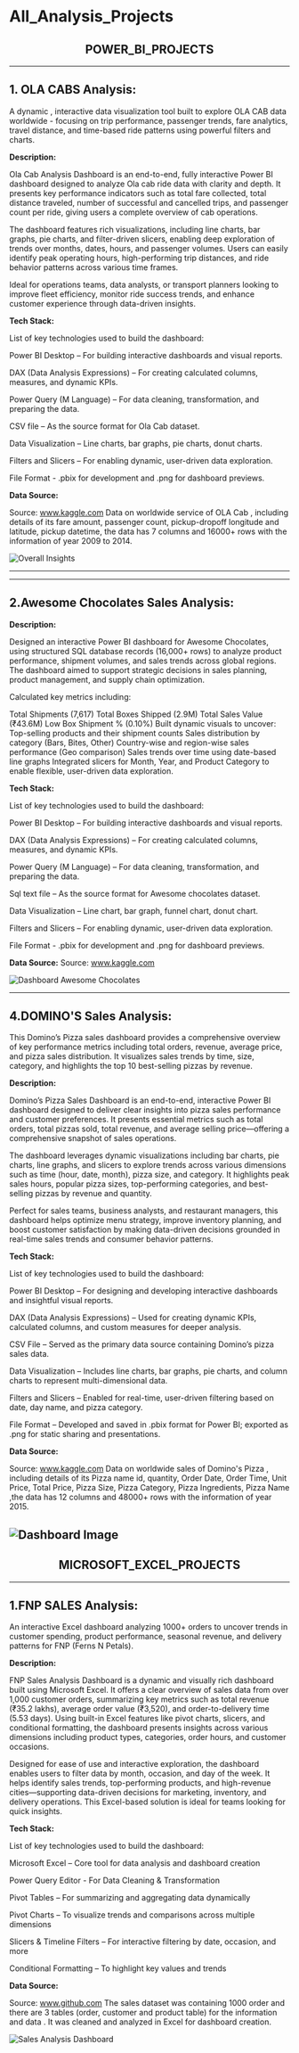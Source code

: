 # All_Analysis_Projects

<div align="center">
  <h2><strong>POWER_BI_PROJECTS</strong></h2>
</div>

---

**1. OLA CABS Analysis:** 
-----------------------
A dynamic , interactive data visualization tool built to explore OLA CAB data worldwide - focusing on trip performance, passenger trends, fare analytics, travel distance, and time-based ride patterns using powerful filters and charts.

**Description:**

 Ola Cab Analysis Dashboard is an end-to-end, fully interactive Power BI dashboard designed to analyze Ola cab ride data with clarity and depth. It presents key performance indicators such as total fare collected, total distance traveled, number of successful and cancelled trips, and passenger count per ride, giving users a complete overview of cab operations.

 The dashboard features rich visualizations, including line charts, bar graphs, pie charts, and filter-driven slicers, enabling deep exploration of trends over months, dates, hours, and passenger volumes. Users can easily identify peak operating hours, high-performing trip distances, and ride behavior patterns across various time frames.

 Ideal for operations teams, data analysts, or transport planners looking to improve fleet efficiency, monitor ride success trends, and enhance customer experience through data-driven insights.

**Tech Stack:**

List of key technologies used to build the dashboard:

Power BI Desktop – For building interactive dashboards and visual reports.

DAX (Data Analysis Expressions) – For creating calculated columns, measures, and dynamic KPIs.

Power Query (M Language) – For data cleaning, transformation, and preparing the data.

CSV file – As the source format for Ola Cab dataset.

Data Visualization – Line charts, bar graphs, pie charts, donut charts.

Filters and Slicers – For enabling dynamic, user-driven data exploration.

File Format - .pbix for development and .png for dashboard previews.

**Data Source:**

Source: www.kaggle.com
Data on worldwide service of OLA Cab , including details of its fare amount, passenger count, pickup-dropoff longitude and latitude, pickup datetime, the data has 7 columns and 16000+ rows with the information of year 2009 to 2014.

![Overall Insights](https://github.com/Atufa-Ifrah/All_Analysis_Projects/blob/main/OLA%20Cab%20Analysis%20-%20Power%20BI/1.Overall%20Insights.png)

---
---

**2.Awesome Chocolates Sales Analysis:** 
--------------------------------------

**Description:**

Designed an interactive Power BI dashboard for Awesome Chocolates, using structured SQL database records (16,000+ rows) to analyze product performance, shipment volumes, and sales trends across global regions. The dashboard aimed to support strategic decisions in sales planning, product management, and supply chain optimization.


Calculated key metrics including:

Total Shipments (7,617)
Total Boxes Shipped (2.9M)
Total Sales Value (₹43.6M)
Low Box Shipment % (0.10%)
Built dynamic visuals to uncover:
Top-selling products and their shipment counts
Sales distribution by category (Bars, Bites, Other)
Country-wise and region-wise sales performance (Geo comparison)
Sales trends over time using date-based line graphs
Integrated slicers for Month, Year, and Product Category to enable flexible, user-driven data exploration.


**Tech Stack:**

List of key technologies used to build the dashboard:

Power BI Desktop – For building interactive dashboards and visual reports.

DAX (Data Analysis Expressions) – For creating calculated columns, measures, and dynamic KPIs.

Power Query (M Language) – For data cleaning, transformation, and preparing the data.

Sql text file – As the source format for Awesome chocolates dataset.

Data Visualization – Line chart, bar graph, funnel chart, donut chart.

Filters and Slicers – For enabling dynamic, user-driven data exploration.

File Format - .pbix for development and .png for dashboard previews.

**Data Source:**
Source: www.kaggle.com

![Dashboard Awesome Chocolates](https://github.com/Atufa-Ifrah/All_Analysis_Projects/blob/main/Awesome%20Chocolate%20Sales%20Analysis/Dashboard%20Awesome%20Chocolates.png)


---

**4.DOMINO'S Sales Analysis:** 
-----------------------
This Domino’s Pizza sales dashboard provides a comprehensive overview of key performance metrics including total orders, revenue, average price, and pizza sales distribution. It visualizes sales trends by time, size, category, and highlights the top 10 best-selling pizzas by revenue.


**Description:**

Domino’s Pizza Sales Dashboard is an end-to-end, interactive Power BI dashboard designed to deliver clear insights into pizza sales performance and customer preferences. It presents essential metrics such as total orders, total pizzas sold, total revenue, and average selling price—offering a comprehensive snapshot of sales operations.

The dashboard leverages dynamic visualizations including bar charts, pie charts, line graphs, and slicers to explore trends across various dimensions such as time (hour, date, month), pizza size, and category. It highlights peak sales hours, popular pizza sizes, top-performing categories, and best-selling pizzas by revenue and quantity.

Perfect for sales teams, business analysts, and restaurant managers, this dashboard helps optimize menu strategy, improve inventory planning, and boost customer satisfaction by making data-driven decisions grounded in real-time sales trends and consumer behavior patterns.

**Tech Stack:**

List of key technologies used to build the dashboard:

Power BI Desktop – For designing and developing interactive dashboards and insightful visual reports.

DAX (Data Analysis Expressions) – Used for creating dynamic KPIs, calculated columns, and custom measures for deeper analysis.

CSV File – Served as the primary data source containing Domino’s pizza sales data.

Data Visualization – Includes line charts, bar graphs, pie charts, and column charts to represent multi-dimensional data.

Filters and Slicers – Enabled for real-time, user-driven filtering based on date, day name, and pizza category.

File Format – Developed and saved in .pbix format for Power BI; exported as .png for static sharing and presentations.

**Data Source:**

Source: www.kaggle.com
Data on worldwide sales of Domino's Pizza , including details of its Pizza name id,	quantity,	Order Date,	Order Time,	Unit Price,	Total Price,	Pizza Size,	Pizza Category,	Pizza Ingredients,	Pizza Name
,the data has 12 columns and 48000+ rows with the information of year 2015.

![Dashboard Image](https://github.com/Atufa-Ifrah/All_Analysis_Projects/blob/main/Domino's%20Sales%20Analysis%20-%20Power%20BI/Dashboard%20Image.png)
---

<div align="center">
  <h2><strong>MICROSOFT_EXCEL_PROJECTS</strong></h2>
</div>

---

**1.FNP SALES Analysis:** 
-----------------------
An interactive Excel dashboard analyzing 1000+ orders to uncover trends in customer spending, product performance, seasonal revenue, and delivery patterns for FNP (Ferns N Petals).


**Description:**

FNP Sales Analysis Dashboard is a dynamic and visually rich dashboard built using Microsoft Excel. It offers a clear overview of sales data from over 1,000 customer orders, summarizing key metrics such as total revenue (₹35.2 lakhs), average order value (₹3,520), and order-to-delivery time (5.53 days). Using built-in Excel features like pivot charts, slicers, and conditional formatting, the dashboard presents insights across various dimensions including product types, categories, order hours, and customer occasions.

Designed for ease of use and interactive exploration, the dashboard enables users to filter data by month, occasion, and day of the week. It helps identify sales trends, top-performing products, and high-revenue cities—supporting data-driven decisions for marketing, inventory, and delivery operations. This Excel-based solution is ideal for teams looking for quick insights.


**Tech Stack:**

List of key technologies used to build the dashboard:

Microsoft Excel – Core tool for data analysis and dashboard creation

Power Query Editor - For Data Cleaning & Transformation

Pivot Tables – For summarizing and aggregating data dynamically

Pivot Charts – To visualize trends and comparisons across multiple dimensions

Slicers & Timeline Filters – For interactive filtering by date, occasion, and more

Conditional Formatting – To highlight key values and trends

**Data Source:**

Source: www.github.com
The sales dataset was containing 1000 order and there are 3 tables (order, customer and product table) for the information and data . It was cleaned and analyzed in Excel for dashboard creation.


![Sales Analysis Dashboard](https://github.com/Atufa-Ifrah/All_Analysis_Projects/blob/main/FnP%20Sales%20Analysis/Sales%20Analysis%20Dashboard.png)





